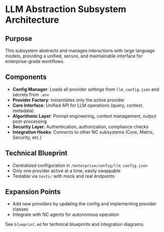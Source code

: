 # LLM Abstraction Subsystem Architecture

## Purpose
This subsystem abstracts and manages interactions with large language models, providing a unified, secure, and maintainable interface for enterprise-grade workflows.

## Components
- **Config Manager**: Loads all provider settings from `llm_config.json` and secrets from `.env`
- **Provider Factory**: Instantiates only the active provider
- **Core Interface**: Unified API for LLM operations (query, context, metadata)
- **Algorithmic Layer**: Prompt engineering, context management, output post-processing
- **Security Layer**: Authentication, authorization, compliance checks
- **Integration Hooks**: Connects to other NC subsystems (Core, Matrix, Security, etc.)

## Technical Blueprint
- Centralized configuration in `/enterprise/config/llm_config.json`
- Only one provider active at a time, easily swappable
- Testable via `tests/` with mock and real endpoints

## Expansion Points
- Add new providers by updating the config and implementing provider classes
- Integrate with NC agents for autonomous operation

See `blueprint.md` for technical blueprints and integration diagrams.
